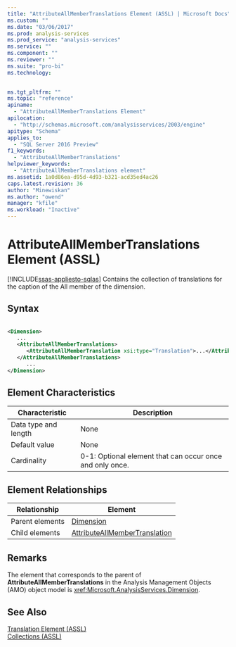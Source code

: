 ```yaml
---
title: "AttributeAllMemberTranslations Element (ASSL) | Microsoft Docs"
ms.custom: ""
ms.date: "03/06/2017"
ms.prod: analysis-services
ms.prod_service: "analysis-services"
ms.service: ""
ms.component: ""
ms.reviewer: ""
ms.suite: "pro-bi"
ms.technology: 
  

ms.tgt_pltfrm: ""
ms.topic: "reference"
apiname: 
  - "AttributeAllMemberTranslations Element"
apilocation: 
  - "http://schemas.microsoft.com/analysisservices/2003/engine"
apitype: "Schema"
applies_to: 
  - "SQL Server 2016 Preview"
f1_keywords: 
  - "AttributeAllMemberTranslations"
helpviewer_keywords: 
  - "AttributeAllMemberTranslations element"
ms.assetid: 1a0d86ea-d95d-4d93-b321-acd35ed4ac26
caps.latest.revision: 36
author: "Minewiskan"
ms.author: "owend"
manager: "kfile"
ms.workload: "Inactive"
---
```

# AttributeAllMemberTranslations Element (ASSL)
[!INCLUDE[ssas-appliesto-sqlas](../../../includes/ssas-appliesto-sqlas.md)]
  Contains the collection of translations for the caption of the All member of the dimension.  
  
## Syntax  
  
```xml  
  
<Dimension>  
   ...  
   <AttributeAllMemberTranslations>  
      <AttributeAllMemberTranslation xsi:type="Translation">...</AttributeAllMemberTranslation>  
   </AttributeAllMemberTranslations>  
      ...  
</Dimension>  
```  
  
## Element Characteristics  
  
|Characteristic|Description|  
|--------------------|-----------------|  
|Data type and length|None|  
|Default value|None|  
|Cardinality|0-1: Optional element that can occur once and only once.|  
  
## Element Relationships  
  
|Relationship|Element|  
|------------------|-------------|  
|Parent elements|[Dimension](../../../analysis-services/scripting/objects/dimension-element-assl.md)|  
|Child elements|[AttributeAllMemberTranslation](../../../analysis-services/scripting/objects/attributeallmembertranslation-element-assl.md)|  
  
## Remarks  
 The element that corresponds to the parent of **AttributeAllMemberTranslations** in the Analysis Management Objects (AMO) object model is <xref:Microsoft.AnalysisServices.Dimension>.  
  
## See Also  
 [Translation Element &#40;ASSL&#41;](../../../analysis-services/scripting/objects/translation-element-assl.md)   
 [Collections &#40;ASSL&#41;](../../../analysis-services/scripting/collections/collections-assl.md)  
  
  
